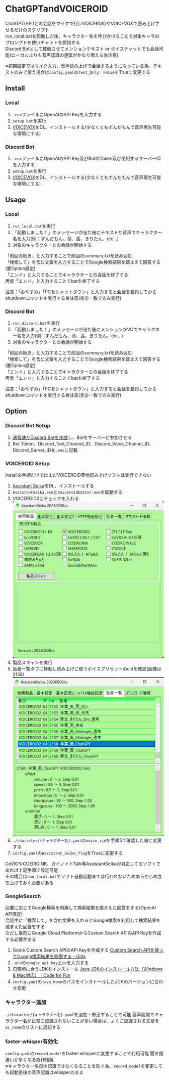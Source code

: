# ChatGPTandVOICEROID
ChatGPT(API)との会話をマイクで行いVOICEROIDやVOICEVOXで読み上げさせるだけのスクリプト  
run_local.batを起動した後、キャラクター名を呼びかけることで対象キャラのプロンプトを使いチャットを開始する  
Discord Botとして稼働させてメンションテキスト or ボイスチャットでも会話可能(ローカルよりも音声認識の遅延がかなり増える為注意)  
  
※初期設定ではマイク入力、音声読み上げで会話するようになっている為、テキストのみで使う場合は`config.yaml`の`Text_Only: False`をTrueに変更する  

## Install
### Local
1. `.env`ファイルにOpenAIのAPI Keyを入力する
2. `setup.bat`を実行
3. [VOICEVOX](https://voicevox.hiroshiba.jp/)をDL、インストールする(少なくともずんだもんで音声再生可能な環境にする)

### Discord Bot
1. `.env`ファイルにOpenAIのAPI Key及びBotのToken及び使用するサーバーIDを入力する
2. `setup.bat`を実行
3. [VOICEVOX](https://voicevox.hiroshiba.jp/)をDL、インストールする(少なくともずんだもんで音声再生可能な環境にする)

## Usage
### Local
1. `run_local.bat`を実行
2. 「起動しました！」のメッセージが出た後にテキストか音声でキャラクター名を入力(例：ずんだもん、葵、茜、きりたん、etc...)
3. 対象のキャラクターとの会話が開始する
  
「前回の続き」と入力することで前回のsummary.txtを読み込む  
「検索して」を含む文章を入力することでGoogle検索結果を踏まえて回答する(要Option設定)  
「エンド」と入力することでキャラクターとの会話を終了する  
再度「エンド」と入力することでbatを終了する  
  
注意：「おやすみ」「PCをシャットダウン」と入力すると会話を要約してからshutdownコマンドを実行する為注意(完全一致でのみ実行)  

### Discord Bot
1. `run_discord.bat`を実行
2. 「起動しました！」のメッセージが出た後にメンションかVCでキャラクター名を入力(例：ずんだもん、葵、茜、きりたん、etc...)
3. 対象のキャラクターとの会話が開始する
  
「前回の続き」と入力することで前回のsummary.txtを読み込む  
「検索して」を含む文章を入力することでGoogle検索結果を踏まえて回答する(要Option設定)  
「エンド」と入力することでキャラクターとの会話を終了する  
再度「エンド」と入力することでbatを終了する  
  
注意：「おやすみ」「PCをシャットダウン」と入力すると会話を要約してからshutdownコマンドを実行する為注意(完全一致でのみ実行)  

## Option
### Discord Bot Setup
1. [通常通りDiscord Botを作成](https://note.com/gx1285/n/na23072135a16)し、Botをサーバーに参加させる
2. Bot Token、Discord_Text_Channel_ID、Discord_Voice_Channel_ID、Discord_Server_IDを`.env`に記載

### VOICEROID Setup
Installの手順だけではまだVOICEROID等他読み上げソフトは実行できない  
1. [Assistant Seika](https://wiki.hgotoh.jp/documents/tools/assistantseika/assistantseika-001a)をDL、インストールする
2. `AssistantSeika.exe`と`VoiceroidEditor.exe`を起動する
3. VOICEROID2にチェックを入れる
![](attachments/2023-11-06-22-10-06.png)
1. 製品スキャンを実行
2. 話者一覧タブに移動し読み上げに使うボイスプリセットのcidを確認(画像は2158)
![](attachments/2023-11-06-22-16-01.png)
1. `./character/{キャラクター名}.yaml`の`voice_cid`を手順5で確認した値に変更する
2. `config.yaml`の`Assistant_Seika_flag`をTrueに変更する
  
CeVIOやCOEIROINK、ガイノイドTalk等AssistantSeikaが対応してるソフトであれば上記手順で設定可能  
その場合は`run_local.bat`でソフト自動起動までは行われないためあらかじめ立ち上げておく必要がある  

### GoogleSearch
必要に応じてGoogle検索を利用して検索結果を踏まえた回答をする(OpenAI API限定)  
会話中に「検索して」を含む文章を入れるとGoogle検索を利用して検索結果を踏まえた回答をする  
ただし事前にGoogle Cloud PlatformからCustom Search APIのAPI Keyを作成する必要がある  

1. Goole Custom Search APIのAPI Keyを作成する
[Custom Search APIを使ってGoogle検索結果を取得する - Qiita](https://qiita.com/zak_y/items/42ca0f1ea14f7046108c)
1. `.env`の`google_api_key`と`cx`を入力する
2. 自環境に合うJDKをインストール
[Java JDKのインストール方法（Windows &#038; Mac対応）｜Code for Fun](https://codeforfun.jp/how-to-install-java-jdk-on-windows-and-mac/)
1. `config.yaml`の`java_home`のパスをインストールしたJDKのバージョンに合わせ変更

### キャラクター追加
`./character/{キャラクター名}.yaml`を追加・修正することで可能
音声認識でキャラクター名が正常に認識されないことが多い場合は、よくご認識される文章を`ai_name`のリストに追記する  

### faster-whisper有効化
`config.yaml`の`record_model`をfaster-whisperに変更することで利用可能
聞き間違いが多くなる為非推奨  
※キャラクター名自体認識できなくなることを防ぐ為、`record_model`を変更しても起動直後の音声認識はwhisperのまま
